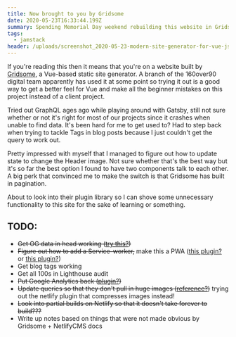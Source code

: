 ```yaml
---
title: Now brought to you by Gridsome
date: 2020-05-23T16:33:44.199Z
summary: Spending Memorial Day weekend rebuilding this website in Gridsome
tags:
  - jamstack
header: /uploads/screenshot_2020-05-23-modern-site-generator-for-vue-js-gridsome.png
---
```

If you're reading this then it means that you're on a website built by [Gridsome](https://gridsome.org), a Vue-based static site generator. A branch of the 160over90 digital team apparently has used it at some point so trying it out is a good way to get a better feel for Vue and make all the beginner mistakes on this project instead of a client project.

Tried out GraphQL ages ago while playing around with Gatsby, still not sure whether or not it's right for most of our projects since it crashes when unable to find data. It's been hard for me to get used to? Had to step back when trying to tackle Tags in blog posts because I just couldn't get the query to work out.

Pretty impressed with myself that I managed to figure out how to update state to change the Header image. Not sure whether that's the best way but it's so far the best option I found to have two components talk to each other. A big perk that convinced me to make the switch is that Gridsome has built in pagination.

About to look into their plugin library so I can shove some unnecessary functionality to this site for the sake of learning or something.

## TODO:

* ~~Get OG data in head working ([try this?](https://timdeschryver.dev/blog/gridsome-social-cards))~~
* ~~Figure out how to add a Service-worker,~~ make this a PWA ([this plugin?](https://gridsome.org/plugins/gridsome-plugin-pwa) or [this plugin?](https://gridsome.org/plugins/gridsome-plugin-service-worker))
* Get blog tags working
* Get all 100s in Lighthouse audit
* ~~Put Google Analytics back ([plugin?](https://gridsome.org/plugins/@gridsome/plugin-google-analytics))~~
* ~~Update queries so that they don't pull in huge images ([reference?](https://gridsome.org/docs/images/))~~ trying out the netlify plugin that compresses images instead!
* ~~Look into partial builds on Netlify so that it doesn't take forever to build???~~
* Write up notes based on things that were not made obvious by Gridsome + NetlifyCMS docs